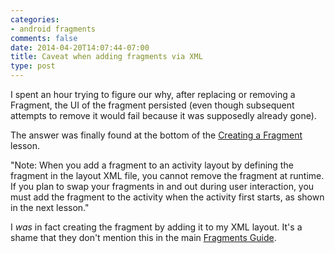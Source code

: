 ```yaml
---
categories:
- android fragments
comments: false
date: 2014-04-20T14:07:44-07:00
title: Caveat when adding fragments via XML
type: post
---
```


I spent an hour trying to figure our why, after replacing or removing a Fragment, the UI of the
fragment persisted (even though subsequent attempts to remove it would fail because it was
supposedly already gone).

The answer was finally found at the bottom of the [Creating a Fragment](http://developer.android.com/training/basics/fragments/creating.html) lesson.

"Note: When you add a fragment to an activity layout by defining the fragment in the layout XML file, you cannot remove the fragment at runtime. If you plan to swap your fragments in and out during user interaction, you must add the fragment to the activity when the activity first starts, as shown in the next lesson."

I _was_ in fact creating the fragment by adding it to my XML layout. It's a shame that they don't mention this in the main [Fragments Guide](http://developer.android.com/guide/components/fragments.html).
